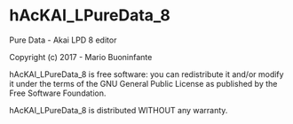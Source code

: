 # hAcKAI_LPureData_8
Pure Data - Akai LPD 8 editor

Copyright (c) 2017 - Mario Buoninfante

hAcKAI_LPureData_8 is free software: you can redistribute it and/or modify it under the terms of the GNU General Public License as published by the Free Software Foundation.

hAcKAI_LPureData_8 is distributed WITHOUT any warranty.
